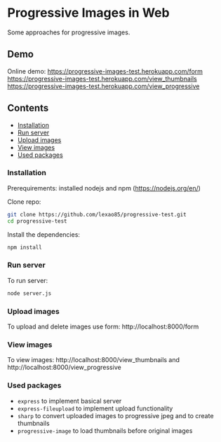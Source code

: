 # Progressive Images in Web

Some approaches for progressive images. 

## Demo
Online demo: 
https://progressive-images-test.herokuapp.com/form  
https://progressive-images-test.herokuapp.com/view_thumbnails  
https://progressive-images-test.herokuapp.com/view_progressive  

## Contents

- [Installation](#installation)
- [Run server](#run-server)
- [Upload images](#upload-images)
- [View images](#view-images)
- [Used packages](#used-packages)

### Installation
Prerequirements: installed nodejs and npm (https://nodejs.org/en/)  

Clone repo: 
```sh
git clone https://github.com/lexao85/progressive-test.git
cd progressive-test
```

Install the dependencies:
```sh
npm install
```

### Run server
To run server:  
```sh
node server.js
```

### Upload images
To upload and delete images use form: http://localhost:8000/form  

### View images
To view images: http://localhost:8000/view_thumbnails and http://localhost:8000/view_progressive  

### Used packages
- ```express``` to implement basical server  
- ```express-fileupload``` to implement upload functionality  
- ```sharp``` to convert uploaded images to progressive jpeg and to create thumbnails  
- ```progressive-image``` to load thumbnails before original images  

